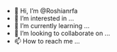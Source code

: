 - 👋 Hi, I’m @Roshianrfa
- 👀 I’m interested in ...
- 🌱 I’m currently learning ...
- 💞️ I’m looking to collaborate on ...
- 📫 How to reach me ...

<!---
Roshianrfa/Roshianrfa is a ✨ special ✨ repository because its `README.md` (this file) appears on your GitHub profile.
You can click the Preview link to take a look at your changes.
--->
